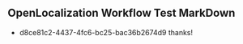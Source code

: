 ## OpenLocalization Workflow Test MarkDown
* d8ce81c2-4437-4fc6-bc25-bac36b2674d9 
thanks!<!--HONumber=Mar16_HO1-->
